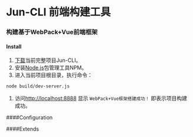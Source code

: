 # Jun-CLI 前端构建工具
### 构建基于WebPack+Vue前端框架
#### Install
1. [下载](https://codeload.github.com/qulongjun/Jun-CLI/zip/master "下载")当前完整项目Jun-CLI。
1. 安装[Node.js](https://nodejs.org "Node.js")包管理工具NPM。
1. 进入当前项目根目录，执行命令：
```bash
node build/dev-server.js
```
1. 访问[http://localhost:8888](http://localhost:8888) 显示 `WebPack+Vue框架搭建成功！` 即表示项目构建成功。

####Configuration


####Extends